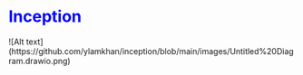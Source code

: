 <h1 style="color:blue;"> Inception </h1>
![Alt text](https://github.com/ylamkhan/inception/blob/main/images/Untitled%20Diagram.drawio.png)
